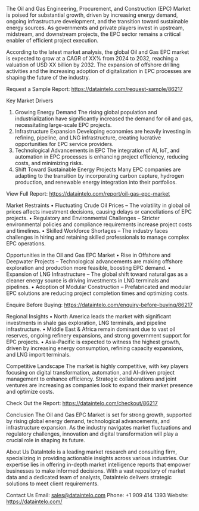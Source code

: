 The Oil and Gas Engineering, Procurement, and Construction (EPC) Market is poised for substantial growth, driven by increasing energy demand, ongoing infrastructure development, and the transition toward sustainable energy sources. As governments and private players invest in upstream, midstream, and downstream projects, the EPC sector remains a critical enabler of efficient project execution.

According to the latest market analysis, the global Oil and Gas EPC market is expected to grow at a CAGR of XX% from 2024 to 2032, reaching a valuation of USD XX billion by 2032. The expansion of offshore drilling activities and the increasing adoption of digitalization in EPC processes are shaping the future of the industry.

Request a Sample Report: https://dataintelo.com/request-sample/86217

Key Market Drivers
1.	Growing Energy Demand
The rising global population and industrialization have significantly increased the demand for oil and gas, necessitating large-scale EPC projects.
2.	Infrastructure Expansion
Developing economies are heavily investing in refining, pipeline, and LNG infrastructure, creating lucrative opportunities for EPC service providers.
3.	Technological Advancements in EPC
The integration of AI, IoT, and automation in EPC processes is enhancing project efficiency, reducing costs, and minimizing risks.
4.	Shift Toward Sustainable Energy Projects
Many EPC companies are adapting to the transition by incorporating carbon capture, hydrogen production, and renewable energy integration into their portfolios.

View Full Report: https://dataintelo.com/report/oil-gas-epc-market

Market Restraints
•	Fluctuating Crude Oil Prices – The volatility in global oil prices affects investment decisions, causing delays or cancellations of EPC projects.
•	Regulatory and Environmental Challenges – Stricter environmental policies and compliance requirements increase project costs and timelines.
•	Skilled Workforce Shortages – The industry faces challenges in hiring and retaining skilled professionals to manage complex EPC operations.

Opportunities in the Oil and Gas EPC Market
•	Rise in Offshore and Deepwater Projects – Technological advancements are making offshore exploration and production more feasible, boosting EPC demand.
•	Expansion of LNG Infrastructure – The global shift toward natural gas as a cleaner energy source is driving investments in LNG terminals and pipelines.
•	Adoption of Modular Construction – Prefabricated and modular EPC solutions are reducing project completion times and optimizing costs.

Enquire Before Buying: https://dataintelo.com/enquiry-before-buying/86217

Regional Insights
•	North America leads the market with significant investments in shale gas exploration, LNG terminals, and pipeline infrastructure.
•	Middle East & Africa remain dominant due to vast oil reserves, ongoing refinery expansions, and strong government support for EPC projects.
•	Asia-Pacific is expected to witness the highest growth, driven by increasing energy consumption, refining capacity expansions, and LNG import terminals.

Competitive Landscape
The market is highly competitive, with key players focusing on digital transformation, automation, and AI-driven project management to enhance efficiency. Strategic collaborations and joint ventures are increasing as companies look to expand their market presence and optimize costs.

Check Out the Report: https://dataintelo.com/checkout/86217

Conclusion
The Oil and Gas EPC Market is set for strong growth, supported by rising global energy demand, technological advancements, and infrastructure expansion. As the industry navigates market fluctuations and regulatory challenges, innovation and digital transformation will play a crucial role in shaping its future.

About Us
DataIntelo is a leading market research and consulting firm, specializing in providing actionable insights across various industries. Our expertise lies in offering in-depth market intelligence reports that empower businesses to make informed decisions. With a vast repository of market data and a dedicated team of analysts, DataIntelo delivers strategic solutions to meet client requirements.

Contact Us
Email: sales@dataintelo.com
Phone: +1 909 414 1393
Website: https://dataintelo.com/
